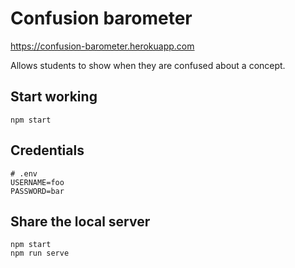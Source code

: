 Confusion barometer
===================

https://confusion-barometer.herokuapp.com

Allows students to show when they are confused about a concept.

Start working
-------------

```
npm start
```

Credentials
-----------

```
# .env
USERNAME=foo
PASSWORD=bar
```

Share the local server
----------------------

```
npm start
npm run serve
```
